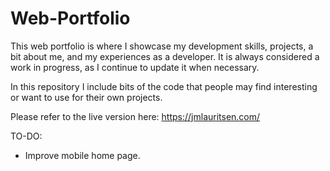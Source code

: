 # Web-Portfolio

This web portfolio is where I showcase my development skills, projects, a bit about me, and my experiences as a developer. It is always considered a work in progress, as I continue to update it when necessary.

In this repository I include bits of the code that people may find interesting or want to use for their own projects.

Please refer to the live version here: https://jmlauritsen.com/

TO-DO:
- Improve mobile home page.
